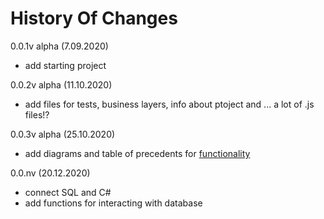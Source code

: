 # History Of Changes

0.0.1v alpha (7.09.2020)
- add starting project

0.0.2v alpha (11.10.2020)
- add files for tests, business layers, info about ptoject and ... a lot of .js files!?

0.0.3v alpha (25.10.2020)
- add diagrams and table of precedents for [functionality](https://github.com/mezidia/hotel-booking#functionality)

0.0.nv (20.12.2020)
- connect SQL and C#
- add functions for interacting with database
